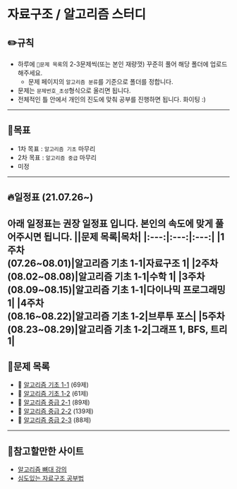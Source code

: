 # 자료구조 / 알고리즘 스터디

## ✏️**규칙**
* 하루에 `📂문제 목록`의 2-3문제씩(또는 본인 재량껏) 꾸준히 풀어 해당 폴더에 업로드 해주세요.
   * 문제 페이지의 `알고리즘 분류`를 기준으로 폴더를 정합니다.
* 문제는 `문제번호_초성`형식으로 올리면 됩니다.
* 전체적인 틀 안에서 개인의 진도에 맞춰 공부를 진행하면 됩니다. 화이팅 :)
---- 
## 🎯**목표**
* 1차 목표 : `알고리즘 기초` 마무리
* 2차 목표 : `알고리즘 중급` 마무리
* 미정
----
## 🔥**일정표 (21.07.26~)**
아래 일정표는 권장 일정표 입니다. 본인의 속도에 맞게 풀어주시면 됩니다.
||문제 목록|목차|
|:---:|:---:|:---:|
|1주차<br>(07.26~08.01)|알고리즘 기초 1-1|자료구조 1|
|2주차<br>(08.02~08.08)|알고리즘 기초 1-1|수학 1|
|3주차<br>(08.09~08.15)|알고리즘 기초 1-1|다이나믹 프로그래밍 1|
|4주차<br>(08.16~08.22)|알고리즘 기초 1-2|브루투 포스|
|5주차<br>(08.23~08.29)|알고리즘 기초 1-2|그래프 1, BFS, 트리 1|
----
## 📂**문제 목록**
* 📄 [알고리즘 기초 1-1](https://code.plus/course/41) (69제)
* 📄 [알고리즘 기초 1-2](https://code.plus/course/42) (61제)
* 📄 [알고리즘 중급 2-1](https://code.plus/course/43) (89제)
* 📄 [알고리즘 중급 2-2](https://code.plus/course/44) (139제)
* 📄 [알고리즘 중급 2-3](https://code.plus/course/45) (88제)
----
## 👀**참고할만한 사이트**
* [알고리즘 뼈대 강의](https://www.youtube.com/user/damazzang/videos)
* [심도있는 자료구조 공부법](https://imasoftwareengineer.tistory.com/93)
